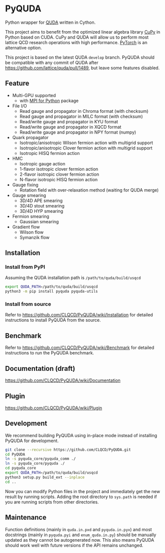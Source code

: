 # PyQUDA

Python wrapper for [QUDA](https://github.com/lattice/quda) written in Cython.

This project aims to benefit from the optimized linear algebra library [CuPy](https://cupy.dev/) in Python based on CUDA. CuPy and QUDA will allow us to perform most lattice QCD research operations with high performance. [PyTorch](https://pytorch.org/) is an alternative option.

This project is based on the latest QUDA `develop` branch. PyQUDA should be compatible with any commit of QUDA after https://github.com/lattice/quda/pull/1489, but leave some features disabled.

## Feature

- Multi-GPU supported
  - with [MPI for Python](https://mpi4py.readthedocs.io/en/stable/) package
- File I/O
  - Read gauge and propagator in Chroma format (with checksum)
  - Read gauge and propagator in MILC format (with checksum)
  - Read/write gauge and propagator in KYU format
  - Read/write gauge and propagator in XQCD format
  - Read/write gauge and propagator in NPY format (numpy)
- Quark propagator
  - Isotropic/anisotropic Wilson fermion action with multigrid support
  - Isotropic/anisotropic Clover fermion action with multigrid support
  - Isotropic HISQ fermion action
- HMC
  - Isotropic gauge action
  - 1-flavor isotropic clover fermion action
  - 2-flavor isotropic clover fermion action
  - N-flavor isotropic HISQ fermion action
- Gauge fixing
  - Rotation field with over-relaxation method (waiting for QUDA merge)
- Gauge smearing
  - 3D/4D APE smearing
  - 3D/4D stout smearing
  - 3D/4D HYP smearing
- Fermion smearing
  - Gaussian smearing
- Gradient flow
  - Wilson flow
  - Symanzik flow

## Installation

### Install from PyPI

Assuming the QUDA installation path is `/path/to/quda/build/usqcd`

```bash
export QUDA_PATH=/path/to/quda/build/usqcd
python3 -m pip install pyquda pyquda-utils
```

### Install from source

Refer to https://github.com/CLQCD/PyQUDA/wiki/Installation for detailed instructions to install PyQUDA from the source.

## Benchmark

Refer to https://github.com/CLQCD/PyQUDA/wiki/Benchmark for detailed instructions to run the PyQUDA benchmark.

## Documentation (draft)

https://github.com/CLQCD/PyQUDA/wiki/Documentation

## Plugin

https://github.com/CLQCD/PyQUDA/wiki/Plugin

## Development

We recommend building PyQUDA using in-place mode instead of installing PyQUDA for development.

```bash
git clone --recursive https://github.com/CLQCD/PyQUDA.git
cd PyQUDA
ln -s pyquda_core/pyquda_comm ./
ln -s pyquda_core/pyquda ./
cd pyquda_core
export QUDA_PATH=/path/to/quda/build/usqcd
python3 setup.py build_ext --inplace
cd ..
```

Now you can modify Python files in the project and immediately get the new result by running scripts. Adding the root directory to `sys.path` is needed if you are running scripts from other directories.

## Maintenance

Function definitions (mainly in `quda.in.pxd` and `pyquda.in.pyx`) and most docstrings (mainly in `pyquda.pyi` and `enum_quda.in.py`) should be manually updated as they cannot be autogenerated now. This also means PyQUDA should work well with future versions if the API remains unchanged.
